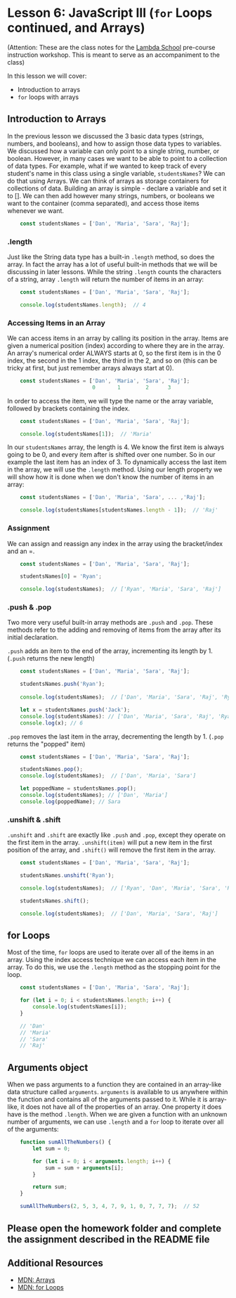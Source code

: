 # Lesson 6: JavaScript III (`for` Loops continued, and Arrays)
(Attention: These are the class notes for the [Lambda School](http://www.lambdaschool.com) pre-course instruction workshop. This is meant to serve as an accompaniment to the class)

In this lesson we will cover: 

* Introduction to arrays
* `for` loops with arrays

## Introduction to Arrays

In the previous lesson we discussed the 3 basic data types (strings, numbers, and booleans), and how to assign those data types to variables. We discussed how a variable can only point to a single string, number, or boolean. However, in many cases we want to be able to point to a collection of data types. For example, what if we wanted to keep track of every student's name in this class using a single variable, `studentsNames`? We can do that using Arrays. We can think of arrays as storage containers for collections of data. Building an array is simple - declare a variable and set it to []. We can then add however many strings, numbers, or booleans we want to the container (comma separated), and access those items whenever we want.

```javascript
    const studentsNames = ['Dan', 'Maria', 'Sara', 'Raj'];
```

### .length

Just like the String data type has a built-in `.length` method, so does the array. In fact the array has a lot of useful built-in methods that we will be discussing in later lessons. While the string `.length` counts the characters of a string, array `.length` will return the number of items in an array:

```javascript
    const studentsNames = ['Dan', 'Maria', 'Sara', 'Raj'];

    console.log(studentsNames.length);  // 4
```

### Accessing Items in an Array

We can access items in an array by calling its position in the array. Items are given a numerical position (index) according to where they are in the array. An array's numerical order ALWAYS starts at 0, so the first item is in the 0 index, the second in the 1 index, the third in the 2, and so on (this can be tricky at first, but just remember arrays always start at 0). 

```javascript
    const studentsNames = ['Dan', 'Maria', 'Sara', 'Raj'];
                           0       1        2      3
```

In order to access the item, we will type the name or the array variable, followed by brackets containing the index.

```javascript
    const studentsNames = ['Dan', 'Maria', 'Sara', 'Raj'];

    console.log(studentsNames[1]);  // 'Maria'
```

In our `studentsNames` array, the length is 4. We know the first item is always going to be 0, and every item after is shifted over one number. So in our example the last item has an index of 3.  To dynamically access the last item in the array, we will use the `.length` method.  Using our length property we will show how it is done when we don't know the number of items in an array:

```javascript
    const studentsNames = ['Dan', 'Maria', 'Sara', ... ,'Raj'];

    console.log(studentsNames[studentsNames.length - 1]);  // 'Raj'
```

### Assignment

We can assign and reassign any index in the array using the bracket/index and an =. 

```javascript
    const studentsNames = ['Dan', 'Maria', 'Sara', 'Raj'];

    studentsNames[0] = 'Ryan';

    console.log(studentsNames);  // ['Ryan', 'Maria', 'Sara', 'Raj']
```
### .push & .pop

Two more very useful built-in array methods are `.push` and `.pop`. These methods refer to the adding and removing of items from the array after its initial declaration.

`.push` adds an item to the end of the array, incrementing its length by 1. (`.push` returns the new length)

```javascript
    const studentsNames = ['Dan', 'Maria', 'Sara', 'Raj'];

    studentsNames.push('Ryan');
    
    console.log(studentsNames);  // ['Dan', 'Maria', 'Sara', 'Raj', 'Ryan']

    let x = studentsNames.push('Jack');
    console.log(studentsNames): // ['Dan', 'Maria', 'Sara', 'Raj', 'Ryan', 'Jack'];
    console.log(x); // 6
```

`.pop` removes the last item in the array, decrementing the length by 1. (`.pop` returns the "popped" item)

```javascript
    const studentsNames = ['Dan', 'Maria', 'Sara', 'Raj'];

    studentsNames.pop();
    console.log(studentsNames);  // ['Dan', 'Maria', 'Sara']

    let poppedName = studentsNames.pop();
    console.log(studentsNames); // ['Dan', 'Maria']
    console.log(poppedName); // Sara
```

### .unshift & .shift

`.unshift` and `.shift` are exactly like `.push` and `.pop`, except they operate on the first item in the array. `.unshift(item)` will put a new item in the first position of the array, and `.shift()` will remove the first item in the array.

```javascript
    const studentsNames = ['Dan', 'Maria', 'Sara', 'Raj'];

    studentsNames.unshift('Ryan');

    console.log(studentsNames);  // ['Ryan', 'Dan', 'Maria', 'Sara', 'Raj']

    studentsNames.shift();

    console.log(studentsNames);  // ['Dan', 'Maria', 'Sara', 'Raj']
```

## for Loops

Most of the time, `for` loops are used to iterate over all of the items in an array. Using the index access technique we can access each item in the array. To do this, we use the `.length` method as the stopping point for the loop.

```javascript
    const studentsNames = ['Dan', 'Maria', 'Sara', 'Raj'];

    for (let i = 0; i < studentsNames.length; i++) {
        console.log(studentsNames[i]);
    }

    // 'Dan'
    // 'Maria'
    // 'Sara'
    // 'Raj'
```

## Arguments object

When we pass arguments to a function they are contained in an array-like data structure called `arguments`. `arguments` is available to us anywhere within the function and contains all of the arguments passed to it. While it is array-like, it does not have all of the properties of an array. One property it does have is the method `.length`. When we are given a function with an unknown number of arguments, we can use `.length` and a `for` loop to iterate over all of the arguments:

```javascript
    function sumAllTheNumbers() {
        let sum = 0;

        for (let i = 0; i < arguments.length; i++) {
            sum = sum + arguments[i];
        }

        return sum;
    }

    sumAllTheNumbers(2, 5, 3, 4, 7, 9, 1, 0, 7, 7, 7);  // 52
```

## Please open the homework folder and complete the assignment described in the README file

## Additional Resources

* [MDN: Arrays](https://developer.mozilla.org/en-US/docs/Web/JavaScript/Reference/Global_Objects/Array)
* [MDN: for Loops](https://developer.mozilla.org/en-US/docs/Web/JavaScript/Reference/Statements/for)
